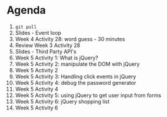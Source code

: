 # Agenda

1. `git pull`
1. Slides - Event loop
1. Week 4 Activity 28: word guess - 30 minutes
1. Review Week 3 Activity 28
1. Slides - Third Party API's
1. Week 5 Activity 1: What is jQuery?
1. Week 5 Activity 2: manipulate the DOM with jQuery
1. Week 5 Activity 2
1. Week 5 Activity 3: Handling click events in jQuery
1. Week 5 Activity 4: debug the password generator
1. Week 5 Activity 4
1. Week 5 Activity 5: using jQuery to get user input from forms
1. Week 5 Activity 6: jQuery shopping list
1. Week 5 Activity 6
